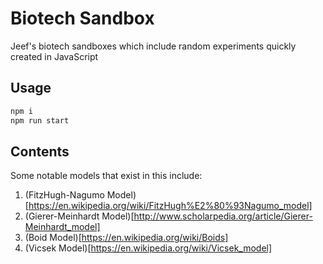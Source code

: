 # Biotech Sandbox

Jeef's biotech sandboxes which include random experiments quickly created in JavaScript

## Usage

```bash
npm i
npm run start
```

## Contents

Some notable models that exist in this include:

1. (FitzHugh-Nagumo Model)[https://en.wikipedia.org/wiki/FitzHugh%E2%80%93Nagumo_model]
2. (Gierer-Meinhardt Model)[http://www.scholarpedia.org/article/Gierer-Meinhardt_model]
3. (Boid Model)[https://en.wikipedia.org/wiki/Boids]
4. (Vicsek Model)[https://en.wikipedia.org/wiki/Vicsek_model]
